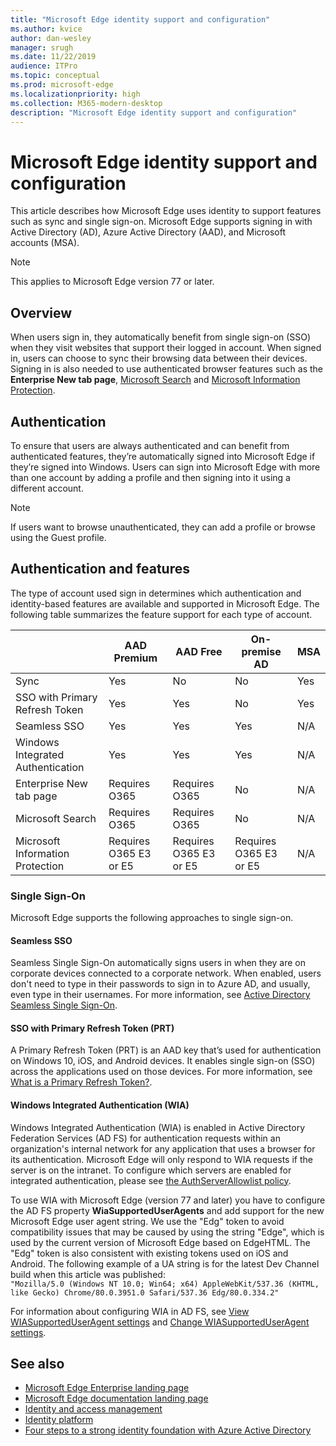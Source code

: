 ```yaml
---
title: "Microsoft Edge identity support and configuration"
ms.author: kvice
author: dan-wesley
manager: srugh
ms.date: 11/22/2019
audience: ITPro
ms.topic: conceptual
ms.prod: microsoft-edge
ms.localizationpriority: high
ms.collection: M365-modern-desktop
description: "Microsoft Edge identity support and configuration"
---
```


# Microsoft Edge identity support and configuration

This article describes how Microsoft Edge uses identity to support features such as sync and single sign-on. Microsoft Edge supports signing in with Active Directory (AD), Azure Active Directory (AAD), and Microsoft accounts (MSA).

> [!NOTE]
> This applies  to Microsoft Edge version 77 or later.

## Overview

When users sign in, they automatically benefit from single sign-on (SSO) when they visit websites that support their logged in account. When signed in, users can choose to sync their browsing data between their devices. Signing in is also needed to use authenticated browser features such as the **Enterprise New tab page**, [Microsoft Search](https://docs.microsoft.com/microsoftsearch/) and [Microsoft Information Protection](https://www.microsoft.com/security/technology/information-protection).

## Authentication

To ensure that users are always authenticated and can benefit from authenticated features, they’re automatically signed into Microsoft Edge if they’re signed into Windows. Users can sign into Microsoft Edge with more than one account by adding a profile and then signing into it using a different account.

> [!NOTE]
> If users want to browse unauthenticated, they can add a profile or browse using the Guest profile.

## Authentication and features

The type of account used sign in determines which authentication and identity-based features are available and supported in Microsoft Edge. The following table summarizes the feature support for each type of account.

|                 | AAD Premium   | AAD Free      | On-premise AD | MSA           |
|-----------------|---------------|---------------|---------------|---------------|
| Sync            | Yes           | No            | No            | Yes           |
| SSO with Primary Refresh Token | Yes          |Yes          | No            | Yes          |
| Seamless SSO    | Yes           | Yes           | Yes           | N/A           |
| Windows Integrated Authentication | Yes          |Yes          |Yes          | N/A           |
| Enterprise New tab page | Requires O365 | Requires O365 | No            | N/A           |
| Microsoft Search | Requires O365 | Requires O365 | No           | N/A          |
| Microsoft Information Protection | Requires O365 E3 or E5 | Requires O365 E3 or E5 | Requires O365 E3 or E5 | N/A             |

### Single Sign-On

Microsoft Edge supports the following approaches to single sign-on.

#### Seamless SSO

Seamless Single Sign-On automatically signs users in when they are on corporate devices connected to a corporate network. When enabled, users don't need to type in their passwords to sign in to Azure AD, and usually, even type in their usernames. For more information, see [Active Directory Seamless Single Sign-On](https://docs.microsoft.com/azure/active-directory/hybrid/how-to-connect-sso).

#### SSO with Primary Refresh Token (PRT)

A Primary Refresh Token (PRT) is an AAD key that’s used for authentication on Windows 10, iOS, and Android devices. It enables single sign-on (SSO) across the applications used on those devices. For more information, see [What is a Primary Refresh Token?](https://docs.microsoft.com/azure/active-directory/devices/concept-primary-refresh-token).

#### Windows Integrated Authentication (WIA)

Windows Integrated Authentication (WIA) is enabled in Active Directory Federation Services (AD FS) for authentication requests within an organization's internal network for any application that uses a browser for its authentication. Microsoft Edge will only respond to WIA requests if the server is on the intranet. To configure which servers are enabled for integrated authentication, please see [the AuthServerAllowlist policy](https://docs.microsoft.com/deployedge/microsoft-edge-policies#authserverallowlist).

To use WIA with Microsoft Edge (version 77 and later) you have to configure the AD FS property **WiaSupportedUserAgents** and add support for the new Microsoft Edge user agent string. We use the "Edg" token to avoid compatibility issues that may be caused by using the string "Edge", which is used by the current version of Microsoft Edge based on EdgeHTML. The "Edg" token is also consistent with existing tokens used on iOS and Android. The following example of a UA string is for the latest Dev Channel build when this article was published:<br> `"Mozilla/5.0 (Windows NT 10.0; Win64; x64) AppleWebKit/537.36 (KHTML, like Gecko) Chrome/80.0.3951.0 Safari/537.36 Edg/80.0.334.2"`

For information about configuring WIA in AD FS, see [View WIASupportedUserAgent settings](https://docs.microsoft.com/windows-server/identity/ad-fs/operations/configure-ad-fs-browser-wia#view-wiasupporteduseragent-settings) and [Change WIASupportedUserAgent settings](https://docs.microsoft.com/windows-server/identity/ad-fs/operations/configure-ad-fs-browser-wia#change-wiasupporteduseragent-settings).

## See also

- [Microsoft Edge Enterprise landing page](https://aka.ms/EdgeEnterprise)
- [Microsoft Edge documentation landing page](https://docs.microsoft.com/DeployEdge/)
- [Identity and access management](https://www.microsoft.com/security/technology/identity-access-management)
- [Identity platform](https://developer.microsoft.com/identity)
- [Four steps to a strong identity foundation with Azure Active Directory](https://docs.microsoft.com/azure/active-directory/hybrid/four-steps)
